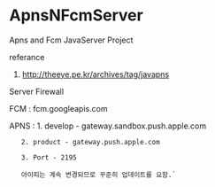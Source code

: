 # ApnsNFcmServer
Apns and Fcm JavaServer Project

referance
1. http://theeye.pe.kr/archives/tag/javapns

Server Firewall 

FCM : fcm.googleapis.com

APNS : 1. develop - gateway.sandbox.push.apple.com

       2. product - gateway.push.apple.com
       
       3. Port - 2195
       
       아이피는 계속 변경되므로 꾸준히 업데이트를 요함.`
